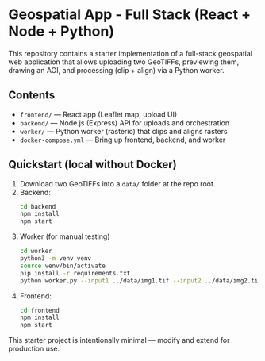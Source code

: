 # Geospatial App - Full Stack (React + Node + Python)

This repository contains a starter implementation of a full-stack geospatial web application that allows uploading two GeoTIFFs, previewing them, drawing an AOI, and processing (clip + align) via a Python worker.

## Contents
- `frontend/` — React app (Leaflet map, upload UI)
- `backend/` — Node.js (Express) API for uploads and orchestration
- `worker/` — Python worker (rasterio) that clips and aligns rasters
- `docker-compose.yml` — Bring up frontend, backend, and worker


## Quickstart (local without Docker)
1. Download two GeoTIFFs into a `data/` folder at the repo root.
2. Backend:
   ```bash
   cd backend
   npm install
   npm start
   ```
3. Worker (for manual testing)
   ```bash
   cd worker
   python3 -m venv venv
   source venv/bin/activate
   pip install -r requirements.txt
   python worker.py --input1 ../data/img1.tif --input2 ../data/img2.tif --aoi aoi.geojson --out out.tif
   ```
4. Frontend:
   ```bash
   cd frontend
   npm install
   npm start
   ```


This starter project is intentionally minimal — modify and extend for production use.
